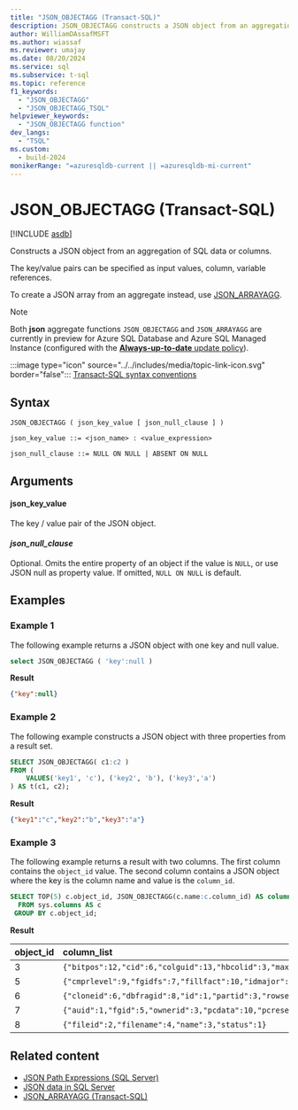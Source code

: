 ```yaml
---
title: "JSON_OBJECTAGG (Transact-SQL)"
description: JSON_OBJECTAGG constructs a JSON object from an aggregation of SQL data or columns.
author: WilliamDAssafMSFT
ms.author: wiassaf
ms.reviewer: umajay
ms.date: 08/20/2024
ms.service: sql
ms.subservice: t-sql
ms.topic: reference
f1_keywords:
  - "JSON_OBJECTAGG"
  - "JSON_OBJECTAGG_TSQL"
helpviewer_keywords:
  - "JSON_OBJECTAGG function"
dev_langs:
  - "TSQL"
ms.custom:
  - build-2024
monikerRange: "=azuresqldb-current || =azuresqldb-mi-current"
---
```

# JSON_OBJECTAGG (Transact-SQL)

[!INCLUDE [asdb](../../includes/applies-to-version/asdb-asdbmi.md)]

 Constructs a JSON object from an aggregation of SQL data or columns.
  
 The key/value pairs can be specified as input values, column, variable references.

 To create a JSON array from an aggregate instead, use [JSON_ARRAYAGG](json-arrayagg-transact-sql.md).

> [!NOTE]
> Both **json** aggregate functions `JSON_OBJECTAGG` and `JSON_ARRAYAGG` are currently in preview for Azure SQL Database and Azure SQL Managed Instance (configured with the [**Always-up-to-date** update policy](/azure/azure-sql/managed-instance/update-policy#always-up-to-date-update-policy)).

 :::image type="icon" source="../../includes/media/topic-link-icon.svg" border="false"::: [Transact-SQL syntax conventions](../../t-sql/language-elements/transact-sql-syntax-conventions-transact-sql.md)  
  
## Syntax
  
```syntaxsql
JSON_OBJECTAGG ( json_key_value [ json_null_clause ] )
 
json_key_value ::= <json_name> : <value_expression> 

json_null_clause ::= NULL ON NULL | ABSENT ON NULL 

```  
  
## Arguments

#### json_key_value

The key / value pair of the JSON object.

#### *json_null_clause*  

Optional. Omits the entire property of an object if the value is `NULL`, or use JSON null as property value. If omitted, `NULL ON NULL` is default. 
  
## Examples
  
### Example 1

The following example returns a JSON object with one key and null value.
  
```sql
select JSON_OBJECTAGG ( 'key':null )
```  

**Result**

```json  
{"key":null}
```

### Example 2

The following example constructs a JSON object with three properties from a result set.  
  
```sql  
SELECT JSON_OBJECTAGG( c1:c2 )
FROM (
    VALUES('key1', 'c'), ('key2', 'b'), ('key3','a')
) AS t(c1, c2);
```

**Result**

```json  
{"key1":"c","key2":"b","key3":"a"}
```

### Example 3

The following example returns a result with two columns. The first column contains the `object_id` value. The second column contains a JSON object where the key is the column name and value is the `column_id`.  

```sql  
SELECT TOP(5) c.object_id, JSON_OBJECTAGG(c.name:c.column_id) AS columns
  FROM sys.columns AS c
 GROUP BY c.object_id;
```

**Result**

|object_id|column_list|
|:--------|:--------------|
|3|`{"bitpos":12,"cid":6,"colguid":13,"hbcolid":3,"maxinrowlen":8,"nullbit":11,"offset":10,"ordkey":7,"ordlock":14,"rcmodified":4,"rscolid":2,"rsid":1,"status":9,"ti":5}`|
|5|`{"cmprlevel":9,"fgidfs":7,"fillfact":10,"idmajor":3,"idminor":4,"lockres":17,"maxint":13,"maxleaf":12,"maxnullbit":11,"minint":15,"minleaf":14,"numpart":5,"ownertype":2,"rcrows":8,"rowsetid":1,"rsguid":16,"scope_id":18,"status":6}`|
|6|`{"cloneid":6,"dbfragid":8,"id":1,"partid":3,"rowsetid":7,"segid":5,"status":9,"subid":2,"version":4}`|
|7|`{"auid":1,"fgid":5,"ownerid":3,"pcdata":10,"pcreserved":11,"pcused":9,"pgfirst":6,"pgfirstiam":8,"pgroot":7,"status":4,"type":2}`|
|8|`{"fileid":2,"filename":4,"name":3,"status":1}`|

## Related content

- [JSON Path Expressions (SQL Server)](../../relational-databases/json/json-path-expressions-sql-server.md)
- [JSON data in SQL Server](../../relational-databases/json/json-data-sql-server.md)
- [JSON_ARRAYAGG (Transact-SQL)](json-arrayagg-transact-sql.md)
